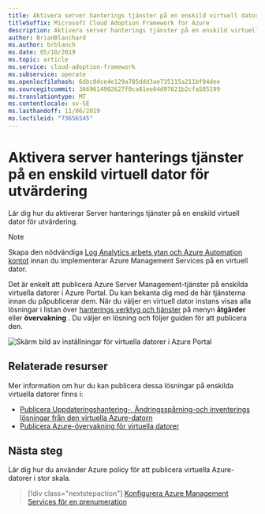 ```yaml
---
title: Aktivera server hanterings tjänster på en enskild virtuell dator för utvärdering
titleSuffix: Microsoft Cloud Adoption Framework for Azure
description: Aktivera server hanterings tjänster på en enskild virtuell dator för utvärdering
author: BrianBlanchard
ms.author: brblanch
ms.date: 05/10/2019
ms.topic: article
ms.service: cloud-adoption-framework
ms.subservice: operate
ms.openlocfilehash: 6dbc0dce4e129a785ddd3ae735115a211bf04dee
ms.sourcegitcommit: 3669614902627f0ca61ee64d97621b2cfa585199
ms.translationtype: MT
ms.contentlocale: sv-SE
ms.lasthandoff: 11/06/2019
ms.locfileid: "73656545"
---
```

# <a name="enable-server-management-services-on-a-single-vm-for-evaluation"></a>Aktivera server hanterings tjänster på en enskild virtuell dator för utvärdering

Lär dig hur du aktiverar Server hanterings tjänster på en enskild virtuell dator för utvärdering.

> [!NOTE]
> Skapa den nödvändiga [Log Analytics arbets ytan och Azure Automation kontot](./prerequisites.md#create-a-workspace-and-automation-account) innan du implementerar Azure Management Services på en virtuell dator.

Det är enkelt att publicera Azure Server Management-tjänster på enskilda virtuella datorer i Azure Portal. Du kan bekanta dig med de här tjänsterna innan du påpublicerar dem. När du väljer en virtuell dator instans visas alla lösningar i listan över [hanterings verktyg och tjänster](./tools-services.md) på menyn **åtgärder** eller **övervakning** . Du väljer en lösning och följer guiden för att publicera den.

![Skärm bild av inställningar för virtuella datorer i Azure Portal](./media/onboarding-single-vm.png)

## <a name="related-resources"></a>Relaterade resurser

Mer information om hur du kan publicera dessa lösningar på enskilda virtuella datorer finns i:

- [Publicera Uppdateringshantering-, Ändringsspårning-och inventerings lösningar från den virtuella Azure-datorn](https://docs.microsoft.com/azure/automation/automation-onboard-solutions-from-vm)
- [Publicera Azure-övervakning för virtuella datorer](https://docs.microsoft.com/azure/azure-monitor/insights/vminsights-enable-single-vm)

## <a name="next-steps"></a>Nästa steg

Lär dig hur du använder Azure policy för att publicera virtuella Azure-datorer i stor skala.

> [!div class="nextstepaction"]
> [Konfigurera Azure Management Services för en prenumeration](./onboard-at-scale.md)
